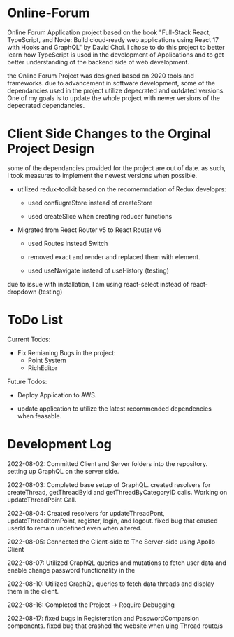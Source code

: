 # Online-Forum
Online Forum Application project based on the book "Full-Stack React, TypeScript, and Node: Build cloud-ready web applications using React 17 with Hooks and GraphQL" by David Choi. I chose to do this project to better learn how TypeScript is used in the development of Applications and to get better understanding of the backend side of web development. 

the Online Forum Project was designed based on 2020 tools and frameworks. due to advancement in software development, some of the dependancies used in the project utilize depecrated and outdated versions. One of my goals is to update the whole project with newer versions of the depecrated dependancies.  

# Client Side Changes to the Orginal Project Design

some of the dependancies provided for the project are out of date. as such, I took measures to implement the newest versions when possible.

  - utilized redux-toolkit based on the recomemndation of Redux developrs:

    - used confiugreStore instead of createStore

    - used createSlice when creating reducer functions

  - Migrated from React Router v5 to React Router v6

    - used Routes instead Switch 

    - removed exact and render and replaced them with element.

    - used useNavigate instead of useHistory (testing)
    
due to issue with installation, I am using react-select instead of react-dropdown (testing)

# ToDo List

Current Todos:

  - Fix Remianing Bugs in the project:
      - Point System
      - RichEditor

Future Todos:

  - Deploy Application to AWS.
  
  - update application to utilize the latest recommended dependencies when feasable.
  
  
  
# Development Log
2022-08-02: Committed Client and Server folders into the repository. setting up GraphQL on the server side.

2022-08-03: Completed base setup of GraphQL. created resolvers for createThread, getThreadById and getThreadByCategoryID calls. Working on updateThreadPoint Call.

2022-08-04: Created resolvers for updateThreadPont, updateThreadItemPoint, register, login, and logout. fixed bug that caused userId to remain undefined even when altered.

2022-08-05: Connected the Client-side to The Server-side using Apollo Client

2022-08-07: Utilized GraphQL queries and mutations to fetch user data and enable change password functionality in the 

2022-08-10: Utilized GraphQL queries to fetch data threads and display them in the client. 

2022-08-16: Completed the Project -> Require Debugging

2022-08-17: fixed bugs in Registeration and PasswordComparsion components. fixed bug that crashed the website when uing Thread route/s


